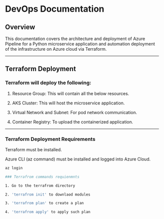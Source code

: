 # DevOps Documentation

## Overview

This documentation covers the architecture and deployment of Azure Pipeline for a Python microservice application and automation deployment of the infrastructure on Azure cloud via Terraform.

---

## Terraform Deployment

### Terraform will deploy the following:

1. Resource Group: This will contain all the below resources.

2. AKS Cluster: This will host the microservice application.

3. Virtual Network and Subnet: For pod network communication.

4. Container Registry: To upload the containerized application.

---

### Terraform Deployment Requirements

Terraform must be installed.

Azure CLI (az command) must be installed and logged into Azure Cloud.

```bash
az login

### Terrafrom commands requienmnts 

1. Go to the terrafrom directory 

2. 'terrafrom init' to downlaod modules 

3. 'terrafrom plan' to create a plan 

4. 'terrafrom apply' to apply such plan 